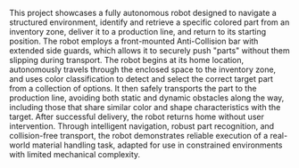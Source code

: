 This project showcases a fully autonomous robot designed to navigate a structured environment, identify and retrieve a specific colored part from an inventory zone, deliver it 
to a production line, and return to its starting position. The robot employs a front-mounted Anti-Collision bar with extended side guards, which allows it to securely push 
"parts" without them slipping during transport. The robot begins at its home location, autonomously travels through the enclosed space to the inventory zone, and uses color 
classification to detect and select the correct target part from a collection of options. It then safely transports the part to the production line, avoiding both static and 
dynamic obstacles along the way, including those that share similar color and shape characteristics with the target. After successful delivery, the robot returns home without 
user intervention. Through intelligent navigation, robust part recognition, and collision-free transport, the robot demonstrates reliable execution of a real-world material 
handling task, adapted for use in constrained environments with limited mechanical complexity.
